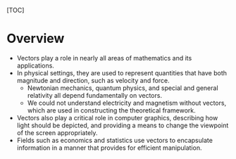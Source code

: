 [TOC]

# Overview

- Vectors play a role in nearly all areas of mathematics and its
applications.
- In physical settings, they are used to represent quantities that have
both magnitude and direction, such as velocity and force.
    + Newtonian mechanics, quantum physics, and special and general
    relativity all depend fundamentally on vectors.
    + We could not understand electricity and magnetism without vectors,
    which are used in constructing the theoretical framework.
- Vectors also play a critical role in computer graphics, describing how
light should be depicted, and providing a means to change the viewpoint
of the screen appropriately.
- Fields such as economics and statistics use vectors to encapsulate
information in a manner that provides for efficient manipulation.
